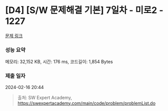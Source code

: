 # [D4] [S/W 문제해결 기본] 7일차 - 미로2 - 1227 

[문제 링크](https://swexpertacademy.com/main/code/problem/problemDetail.do?contestProbId=AV14wL9KAGkCFAYD) 

### 성능 요약

메모리: 32,152 KB, 시간: 176 ms, 코드길이: 1,854 Bytes

### 제출 일자

2024-02-16 20:44



> 출처: SW Expert Academy, https://swexpertacademy.com/main/code/problem/problemList.do